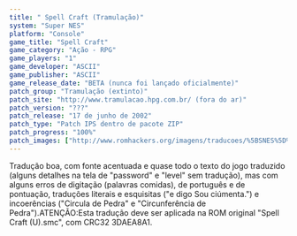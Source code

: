 ```yaml
---
title: " Spell Craft (Tramulação)"
system: "Super NES"
platform: "Console"
game_title: "Spell Craft"
game_category: "Ação - RPG"
game_players: "1"
game_developer: "ASCII"
game_publisher: "ASCII"
game_release_date: "BETA (nunca foi lançado oficialmente)"
patch_group: "Tramulação (extinto)"
patch_site: "http://www.tramulacao.hpg.com.br/ (fora do ar)"
patch_version: "???"
patch_release: "17 de junho de 2002"
patch_type: "Patch IPS dentro de pacote ZIP"
patch_progress: "100%"
patch_images: ["http://www.romhackers.org/imagens/traducoes/%5BSNES%5D%20Spell%20Craft%20-%20Tramulacao%20-%201.png","http://www.romhackers.org/imagens/traducoes/%5BSNES%5D%20Spell%20Craft%20-%20Tramulacao%20-%202.png","http://www.romhackers.org/imagens/traducoes/%5BSNES%5D%20Spell%20Craft%20-%20Tramulacao%20-%203.png"]
---
```

Tradução boa, com fonte acentuada e quase todo o texto do jogo traduzido (alguns detalhes na tela de "password" e "level" sem tradução), mas com alguns erros de digitação (palavras comidas), de português e de pontuação, traduções literais e esquisitas ("e digo Sou ciúmenta.") e incoerências ("Circula de Pedra" e "Circunferência de Pedra").ATENÇÃO:Esta tradução deve ser aplicada na ROM original "Spell Craft (U).smc", com CRC32 3DAEA8A1.